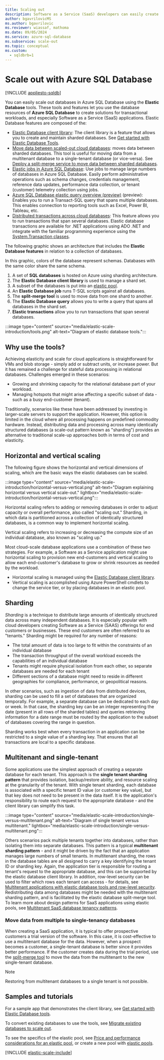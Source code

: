 ```yaml
---
title: Scaling out
description: Software as a Service (SaaS) developers can easily create elastic, scalable databases in the cloud using these tools.
author: bgavrilovicMS
ms.author: bgavrilovic
ms.reviewer: wiassaf, mathoma
ms.date: 09/05/2024
ms.service: azure-sql-database
ms.subservice: scale-out
ms.topic: conceptual
ms.custom:
  - sqldbrb=1
---
```

# Scale out with Azure SQL Database
[!INCLUDE [appliesto-sqldb](../includes/appliesto-sqldb.md)]

You can easily scale out databases in Azure SQL Database using the **Elastic Database** tools. These tools and features let you use the database resources of **Azure SQL Database** to create solutions for transactional workloads, and especially Software as a Service (SaaS) applications. Elastic Database features are composed of the:

- [Elastic Database client library](elastic-database-client-library.md): The client library is a feature that allows you to create and maintain sharded databases. See [Get started with Elastic Database Tools](elastic-scale-get-started.md).
- [Move data between scaled-out cloud databases](elastic-scale-overview-split-and-merge.md): moves data between sharded databases. This tool is useful for moving data from a multitenant database to a single-tenant database (or vice-versa). See [Deploy a split-merge service to move data between sharded databases](elastic-scale-configure-deploy-split-and-merge.md).
- [Elastic jobs in Azure SQL Database](elastic-jobs-overview.md): Use jobs to manage large numbers of databases in Azure SQL Database. Easily perform administrative operations such as schema changes, credentials management, reference data updates, performance data collection, or tenant (customer) telemetry collection using jobs.
- [Azure SQL Database elastic query overview (preview)](elastic-query-overview.md) (preview): Enables you to run a Transact-SQL query that spans multiple databases. This enables connection to reporting tools such as Excel, Power BI, Tableau, etc.
- [Distributed transactions across cloud databases](elastic-transactions-overview.md): This feature allows you to run transactions that span several databases. Elastic database transactions are available for .NET applications using ADO .NET and integrate with the familiar programming experience using the [System.Transaction classes](/dotnet/api/system.transactions).

The following graphic shows an architecture that includes the **Elastic Database features** in relation to a collection of databases.

In this graphic, colors of the database represent schemas. Databases with the same color share the same schema.

1. A set of **SQL databases** is hosted on Azure using sharding architecture.
1. The **Elastic Database client library** is used to manage a shard set.
1. A subset of the databases is put into an [elastic pool](elastic-pool-overview.md).
1. An **Elastic Database job** runs T-SQL scripts against all databases.
1. The **split-merge tool** is used to move data from one shard to another.
1. The **Elastic Database query** allows you to write a query that spans all databases in the shard set.
1. **Elastic transactions** allow you to run transactions that span several databases. 

:::image type="content" source="media/elastic-scale-introduction/tools.png" alt-text="Diagram of elastic database tools.":::

## Why use the tools?

Achieving elasticity and scale for cloud applications is straightforward for VMs and blob storage - simply add or subtract units, or increase power. But it has remained a challenge for stateful data processing in relational databases. Challenges emerged in these scenarios:

- Growing and shrinking capacity for the relational database part of your workload.
- Managing hotspots that might arise affecting a specific subset of data - such as a busy end-customer (tenant).

Traditionally, scenarios like these have been addressed by investing in larger-scale servers to support the application. However, this option is limited in the cloud where all processing happens on predefined commodity hardware. Instead, distributing data and processing across many identically structured databases (a scale-out pattern known as "sharding") provides an alternative to traditional scale-up approaches both in terms of cost and elasticity.

## Horizontal and vertical scaling

The following figure shows the horizontal and vertical dimensions of scaling, which are the basic ways the elastic databases can be scaled.

:::image type="content" source="media/elastic-scale-introduction/horizontal-versus-vertical.png" alt-text="Diagram explaining horizontal versus vertical scale-out." lightbox="media/elastic-scale-introduction/horizontal-versus-vertical.png":::

Horizontal scaling refers to adding or removing databases in order to adjust capacity or overall performance, also called "scaling out." Sharding, in which data is partitioned across a collection of identically structured databases, is a common way to implement horizontal scaling.  

Vertical scaling refers to increasing or decreasing the compute size of an individual database, also known as "scaling up."

Most cloud-scale database applications use a combination of these two strategies. For example, a Software as a Service application might use horizontal scaling to provision new end-customers and vertical scaling to allow each end-customer's database to grow or shrink resources as needed by the workload.

- Horizontal scaling is managed using the [Elastic Database client library](elastic-database-client-library.md).
- Vertical scaling is accomplished using Azure PowerShell cmdlets to change the service tier, or by placing databases in an elastic pool.

## Sharding

*Sharding* is a technique to distribute large amounts of identically structured data across many independent databases. It is especially popular with cloud developers creating Software as a Service (SAAS) offerings for end customers or businesses. These end customers are often referred to as "tenants." Sharding might be required for any number of reasons:  

- The total amount of data is too large to fit within the constraints of an individual database
- The transaction throughput of the overall workload exceeds the capabilities of an individual database
- Tenants might require physical isolation from each other, so separate databases are needed for each tenant
- Different sections of a database might need to reside in different geographies for compliance, performance, or geopolitical reasons.

In other scenarios, such as ingestion of data from distributed devices, sharding can be used to fill a set of databases that are organized temporally. For example, a separate database can be dedicated to each day or week. In that case, the sharding key can be an integer representing the date (present in all rows of the sharded tables) and queries retrieving information for a date range must be routed by the application to the subset of databases covering the range in question.

Sharding works best when every transaction in an application can be restricted to a single value of a sharding key. That ensures that all transactions are local to a specific database.

## Multitenant and single-tenant

Some applications use the simplest approach of creating a separate database for each tenant. This approach is the **single tenant sharding pattern** that provides isolation, backup/restore ability, and resource scaling at the granularity of the tenant. With single tenant sharding, each database is associated with a specific tenant ID value (or customer key value), but that key does not need to be present in the data itself. It is the application's responsibility to route each request to the appropriate database - and the client library can simplify this task.

:::image type="content" source="media/elastic-scale-introduction/single-versus-multitenant.png" alt-text="Diagram of single tenant versus multitenant." lightbox="media/elastic-scale-introduction/single-versus-multitenant.png":::

Others scenarios pack multiple tenants together into databases, rather than isolating them into separate databases. This pattern is a typical **multitenant sharding pattern** - and it might be driven by the fact that an application manages large numbers of small tenants. In multitenant sharding, the rows in the database tables are all designed to carry a key identifying the tenant ID or sharding key. Again, the application tier is responsible for routing a tenant's request to the appropriate database, and this can be supported by the elastic database client library. In addition, row-level security can be used to filter which rows each tenant can access - for details, see [Multitenant applications with elastic database tools and row-level security](saas-tenancy-elastic-tools-multi-tenant-row-level-security.md). Redistributing data among databases might be needed with the multitenant sharding pattern, and is facilitated by the elastic database split-merge tool. To learn more about design patterns for SaaS applications using elastic pools, see [Multitenant SaaS database tenancy patterns](saas-tenancy-app-design-patterns.md).

### Move data from multiple to single-tenancy databases
When creating a SaaS application, it is typical to offer prospective customers a trial version of the software. In this case, it is cost-effective to use a multitenant database for the data. However, when a prospect becomes a customer, a single-tenant database is better since it provides better performance. If the customer creates data during the trial period, use the [split-merge tool](elastic-scale-overview-split-and-merge.md) to move the data from the multitenant to the new single-tenant database.

> [!NOTE]
> Restoring from multitenant databases to a single tenant is not possible.

## Samples and tutorials

For a sample app that demonstrates the client library, see [Get started with Elastic Database tools](elastic-scale-get-started.md).

To convert existing databases to use the tools, see [Migrate existing databases to scale out](elastic-convert-to-use-elastic-tools.md).

To see the specifics of the elastic pool, see [Price and performance considerations for an elastic pool](elastic-pool-overview.md), or create a new pool with [elastic pools](elastic-pool-manage.md).  

[!INCLUDE [elastic-scale-include](../includes/elastic-scale-include.md)]
